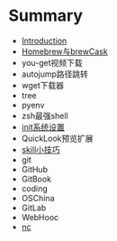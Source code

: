 # Summary

* [Introduction](README.md)
* [Homebrew与brewCask](homebrewbrewcask.md)
* you-get视频下载
* autojump路径跳转
* wget下载器
* tree
* pyenv
* zsh最强shell
* [init系统设置](init.md)
* QuickLook预览扩展
* [skill小技巧](skill.md)
* git
* GitHub
* GitBook
* coding
* OSChina
* GitLab
* WebHooc
* [nc](nc.md)


